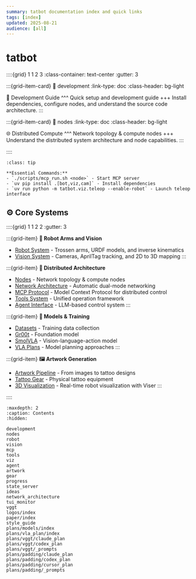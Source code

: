 ```yaml
---
summary: tatbot documentation index and quick links
tags: [index]
updated: 2025-08-21
audience: [all]
---
```


# tatbot

::::{grid} 1 1 2 3
:class-container: text-center
:gutter: 3

:::{grid-item-card}
:link: development
:link-type: doc
:class-header: bg-light

🚀 Development Guide
^^^
Quick setup and development guide
+++
Install dependencies, configure nodes, and understand the source code architecture.
:::

:::{grid-item-card}
:link: nodes
:link-type: doc
:class-header: bg-light

🌐 Distributed Compute
^^^
Network topology & compute nodes
+++
Understand the distributed system architecture and node capabilities.
:::

::::

```{admonition} Quick Reference
:class: tip

**Essential Commands:**
- `./scripts/mcp_run.sh <node>` - Start MCP server
- `uv pip install .[bot,viz,cam]` - Install dependencies
- `uv run python -m tatbot.viz.teleop --enable-robot` - Launch teleop interface
```

## ⚙️ Core Systems

::::{grid} 1 1 2 2
:gutter: 3

:::{grid-item}
**🤖 Robot Arms and Vision**
- [Robot System](robot.md) - Trossen arms, URDF models, and inverse kinematics
- [Vision System](vision.md) - Cameras, AprilTag tracking, and 2D to 3D mapping
:::

:::{grid-item}
**🔗 Distributed Architecture** 
- [Nodes](nodes.md) - Network topology & compute nodes
- [Network Architecture](network_architecture.md) - Automatic dual-mode networking
- [MCP Protocol](mcp.md) - Model Context Protocol for distributed control
- [Tools System](tools.md) - Unified operation framework
- [Agent Interface](agent.md) - LLM-based control system
:::

:::{grid-item}
**🧠 Models & Training**
- [Datasets](plans/models/data.md) - Training data collection
- [Gr00t](plans/models/gr00t.md) - Foundation model
- [SmolVLA](plans/models/smolvla.md) - Vision-language-action model
- [VLA Plans](plans/vla_plan/index.md) - Model planning approaches
:::

:::{grid-item}
**🖼️ Artwork Generation**
- [Artwork Pipeline](artwork.md) - From images to tattoo designs
- [Tattoo Gear](gear.md) - Physical tattoo equipment
- [3D Visualization](viz.md) - Real-time robot visualization with Viser
:::

::::

```{toctree}
:maxdepth: 2
:caption: Contents
:hidden:

development
nodes
robot
vision
mcp
tools
viz
agent
artwork
gear
progress
state_server
ideas
network_architecture
tui_monitor
vggt
logos/index
paper/index
style_guide
plans/models/index
plans/vla_plan/index
plans/vggt/claude_plan
plans/vggt/codex_plan
plans/vggt/_prompts
plans/padding/claude_plan
plans/padding/codex_plan
plans/padding/cursor_plan
plans/padding/_prompts
```
